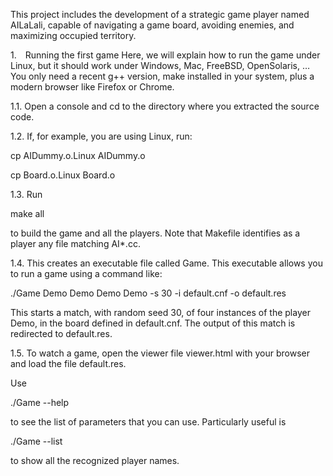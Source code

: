 This project includes the development of a strategic game player named AILaLali, 
capable of navigating a game board, avoiding enemies, and maximizing occupied territory. 

1. Running the first game
Here, we will explain how to run the game under Linux, but it should work under Windows, Mac, FreeBSD, OpenSolaris, …
You only need a recent g++ version, make installed in your system, plus a modern browser like Firefox or Chrome.

1.1. Open a console and cd to the directory where you extracted the source code.

1.2. If, for example, you are using Linux, run:

cp AIDummy.o.Linux AIDummy.o

cp Board.o.Linux Board.o

1.3. Run

make all

to build the game and all the players. Note that Makefile identifies as a player any file matching AI\*.cc.

1.4. This creates an executable file called Game. This executable allows you to run a game using a command like:

./Game Demo Demo Demo Demo -s 30 -i default.cnf -o default.res

This starts a match, with random seed 30, of four instances of the player Demo, in the board defined in default.cnf. The output of this match is redirected to default.res.

1.5. To watch a game, open the viewer file viewer.html with your browser and load the file default.res.

Use

./Game --help

to see the list of parameters that you can use. Particularly useful is

./Game --list

to show all the recognized player names.
